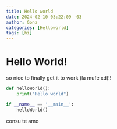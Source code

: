 ```yaml
---
title: Hello world
date: 2024-02-10 03:22:09 -03
author: Gonz
categories: [Helloworld]
tags: [hi]
---
```



# Hello World!

so nice to finally get it to work (la mufe xd)!!

```python
def helloWorld():
    print("Hello world")

if __name__ == '__main__':
    helloWorld()
```

consu te amo